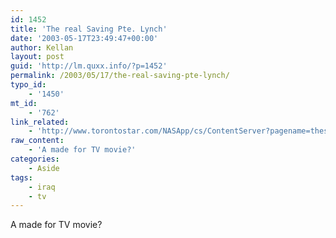 ```yaml
---
id: 1452
title: 'The real Saving Pte. Lynch'
date: '2003-05-17T23:49:47+00:00'
author: Kellan
layout: post
guid: 'http://lm.quxx.info/?p=1452'
permalink: /2003/05/17/the-real-saving-pte-lynch/
typo_id:
    - '1450'
mt_id:
    - '762'
link_related:
    - 'http://www.torontostar.com/NASApp/cs/ContentServer?pagename=thestar/Layout/Article_Type1&call_pageid=971358637177&c=Article&cid=1051643375850'
raw_content:
    - 'A made for TV movie?'
categories:
    - Aside
tags:
    - iraq
    - tv
---
```


A made for TV movie?